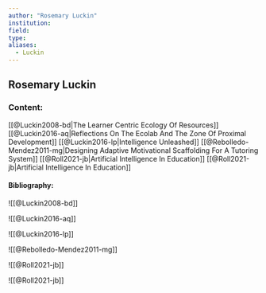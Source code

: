 ```yaml
---
author: "Rosemary Luckin"
institution:
field:
type:
aliases:
  - Luckin
---
```


## Rosemary Luckin

### Content:
[[@Luckin2008-bd|The Learner Centric Ecology Of Resources]]
[[@Luckin2016-aq|Reflections On The Ecolab And The Zone Of Proximal Development]]
[[@Luckin2016-lp|Intelligence Unleashed]]
[[@Rebolledo-Mendez2011-mg|Designing Adaptive Motivational Scaffolding For A Tutoring System]]
[[@Roll2021-jb|Artificial Intelligence In Education]]
[[@Roll2021-jb|Artificial Intelligence In Education]]

#### Bibliography:

![[@Luckin2008-bd]]

![[@Luckin2016-aq]]

![[@Luckin2016-lp]]

![[@Rebolledo-Mendez2011-mg]]

![[@Roll2021-jb]]

![[@Roll2021-jb]]
